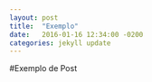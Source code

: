 ```yaml
---
layout: post
title:  "Exemplo"
date:   2016-01-16 12:34:00 -0200
categories: jekyll update
---
```


#Exemplo de Post
